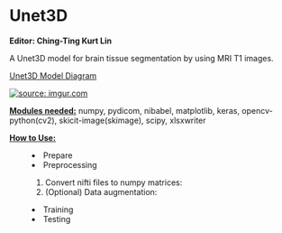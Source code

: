 # Unet3D
<strong>Editor: Ching-Ting Kurt Lin</strong>

A Unet3D model for brain tissue segmentation by using MRI T1 images.


<u>Unet3D Model Diagram</u>

<a href="https://imgur.com/juLtdhU"><img src="https://i.imgur.com/juLtdhU.png" title="source: imgur.com" /></a>

<strong><u>Modules needed:</u></strong>
numpy, pydicom, nibabel, matplotlib, keras, opencv-python(cv2), skicit-image(skimage), scipy, xlsxwriter

<strong><u>How to Use:</u></strong>
<menu><li>Prepare</li>
<li>Preprocessing</li>
  <ol><li>Convert nifti files to numpy matrices:</li>
  <li>(Optional) Data augmentation:</li></ol>
<li>Training</li>
<li>Testing</li></menu>
